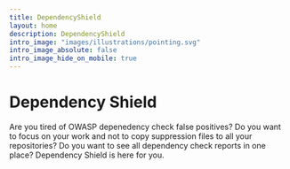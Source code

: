 ```yaml
---
title: DependencyShield
layout: home
description: DependencyShield
intro_image: "images/illustrations/pointing.svg"
intro_image_absolute: false
intro_image_hide_on_mobile: true
---
```


# Dependency Shield

Are you tired of OWASP depenedency check false positives? Do you want to focus on your work and not to copy suppression
files to all your repositories? Do you want to see all dependency check reports in one place? Dependency Shield is here for you.



